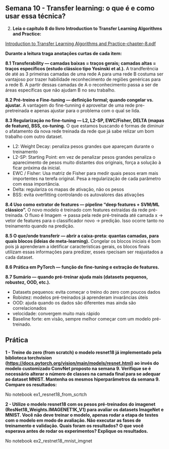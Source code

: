 ## Semana 10 - Transfer learning: o que é e como usar essa técnica?

2. **Leia o capítulo 8 do livro Introduction to Transfer Learning  Algorithms and Practice:**

[Introduction to Transfer Learning  Algorithms and Practice-chapter-8.pdf](attachment:1e5506fb-e4bb-4ca8-bf16-6246a8fd5915:Introduction_to_Transfer_Learning__Algorithms_and_Practice-chapter-8.pdf)

**Durante a leitura traga anotações curtas de cada item:**

**8.1 Transferability — camadas baixas = traços gerais; camadas altas = traços específicos (estudo clássico tipo Yosinski et al.).**
A trandferência de até as 3 primeiras camadas de uma rede A para uma rede B costuma ser vantajoso por trazer habilidade reconhecimento de regiões genéricas para a rede B. A partir dessas camadas de A o reconhecimento passa a ser de áreas específicas que não ajudam B no seu trabalho.

**8.2 Pré-treino e Fine-tuning — definição formal; quando congelar vs. ajustar.**
A vantagem do fine-tunning é aproveitar de uma rede pre-pretreinada e apenas ajustar para o problema com o qual se lida.

**8.3 Regularização no fine-tuning — L2, L2-SP, EWC/Fisher, DELTA (mapas de feature), BSS, co-tuning.**
O que estamos buscando é formas de diminuir o afatamento da nova rede treinada da rede que já sabe relizar um bom trabalho com outro dataset.
- L2: Weight Decay: penaliza pesos grandes que apareçam durante o treinamento
- L2-SP: Starting Point: em vez de penalizar pesos grandes penaliza o aparecimento de pesos muito distantes dos originais, força a solução à ficar próxima da inicial.
- EWC / Fisher: Usa matriz de Fisher para medir quais pesos eram mais importentes na terefa original. Pesa a regularização de cada parâmetro com essa importância.
- Delta: regulariza os mapas de ativação, não os pesos
- BSS: evita overfitting controlando os autovalores das ativações

**8.4 Uso como extrator de features — pipeline “deep features + SVM/ML clássico”.**
O novo modelo é treinado com features extraídas da rede pré-treinada. O fluxo é Imagem -> passa pela rede pré-treinada até camada x -> vetor de features para o classificador novo -> predição. Isso ocorre tanto no treinamento quando na predição.

**8.5 O que/onde transferir — abrir a caixa-preta: quantas camadas, para quais blocos (ideias de meta-learning).**
Congelar os blocos iniciais é bom pois já aprenderam a idetificar características gerais, os blocos finais utilizam essas informações para predizer, esses rpecisam ser reajustados a cada dataset.

**8.6 Prática em PyTorch — função de fine-tuning e extração de features.**

**8.7 Sumário — quando pré-treinar ajuda mais (datasets pequenos, robustez, OOD, etc.).**
- Datasets pequenos: evita começar o treino do zero com poucos dados
- Robistez: modelos pré-treinados já aprenderam invarâncias úteis
- OOD: ajuda quando os dados são diferentes mas ainda são correlacionados
- velocidade: convergem muito mais rápido
- Baseline forte: em visão, sempre melhor começar com um modelo pré-treinado.   

## Prática

**1 -  Treine do zero (from scratch) o modelo resnet18 já implementado pela biblioteca torchvision (https://docs.pytorch.org/vision/main/models/resnet.html) ao invés do modelo customizado ConvNet proposto na semana 9. Verifique se é necessário alterar o número de classes na camada final para se adequar ao dataset MNIST. Mantenha os mesmos hiperparâmetros da semana 9. Compare os resultados:**

No notebook ex1_resnet18_from_scrtch

**2 -  Utilize o modelo resnet18 com os pesos pré-treinados do imagenet (ResNet18_Weights.IMAGENET1K_V1) para avaliar os datasets ImageNet e MNIST. Você não deve treinar o modelo, apenas rodar a etapa de testes com o modelo em modo de avaliação. Não executar as fases de treinamento e validação.  Quais foram os resultados? O que você esperava antes de rodar os experimentos? Explique os resultados.**

No notebook ex2_restnet18_mnist_imgnet